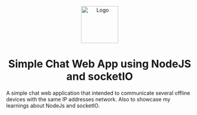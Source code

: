 <div align="center">
  <img alt="Logo" src="https://avatars.githubusercontent.com/u/16920493?s=196&v=4" width="100" />
</div>
<h1 align="center">
  Simple Chat Web App using NodeJS and socketIO
</h1>
<p align="left">
  A simple chat web application that intended to communicate several offline devices with the same IP addresses network. Also to showcase my learnings about NodeJs and socketIO.
</p>

